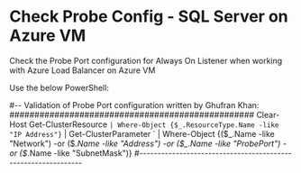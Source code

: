 # Check Probe Config - SQL Server on Azure VM
Check the Probe Port configuration for Always On Listener when working with Azure Load Balancer on Azure VM

Use the below PowerShell:

#-- Validation of Probe Port configuration written by Ghufran Khan:
#################################################
Clear-Host
Get-ClusterResource `
| Where-Object {$_.ResourceType.Name -like "IP Address"} `
| Get-ClusterParameter `
| Where-Object {($_.Name -like "Network") -or ($_.Name -like "Address") -or ($_.Name -like "ProbePort") -or ($_.Name -like "SubnetMask")}
#--------------------------------------------------------------
